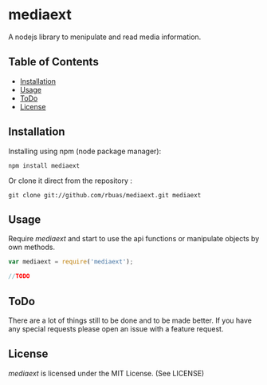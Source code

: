 # mediaext

A nodejs library to menipulate and read media information.

## Table of Contents

 * [Installation](#installation)
 * [Usage](#usage)
 * [ToDo](#todo)
 * [License](#license)

## Installation

Installing using npm (node package manager):

    npm install mediaext

Or clone it direct from the repository :

    git clone git://github.com/rbuas/mediaext.git mediaext

## Usage

Require _mediaext_ and start to use the api functions or manipulate objects by own methods.

```javascript
var mediaext = require('mediaext');

//TODO
```

## ToDo

There are a lot of things still to be done and to be made better. If you have any special requests please open an issue with a feature request.

## License

_mediaext_ is licensed under the MIT License. (See LICENSE)